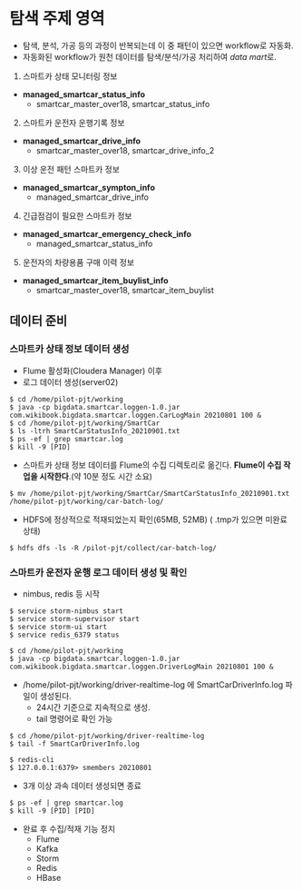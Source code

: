 # 탐색 주제 영역

- 탐색, 분석, 가공 등의 과정이 반복되는데 이 중 패턴이 있으면 workflow로 자동화.
- 자동화된 workflow가 원천 데이터를 탐색/분석/가공 처리하여 *data mart*로.

1. 스마트카 상태 모니터링 정보
- **managed_smartcar_status_info**
  - smartcar_master_over18, smartcar_status_info
2. 스마트카 운전자 운행기록 정보
- **managed_smartcar_drive_info**
  - smartcar_master_over18, smartcar_drive_info_2
3. 이상 운전 패턴 스마트카 정보
- **managed_smartcar_sympton_info**
  - managed_smartcar_drive_info
4. 긴급점검이 필요한 스마트카 정보
- **managed_smartcar_emergency_check_info**
  - managed_smartcar_status_info
5. 운전자의 차량용품 구매 이력 정보
- **managed_smartcar_item_buylist_info**
  - smartcar_master_over18, smartcar_item_buylist


## 데이터 준비

### 스마트카 상태 정보 데이터 생성

- Flume 활성화(Cloudera Manager) 이후
- 로그 데이터 생성(server02)

```
$ cd /home/pilot-pjt/working
$ java -cp bigdata.smartcar.loggen-1.0.jar com.wikibook.bigdata.smartcar.loggen.CarLogMain 20210801 100 &
$ cd /home/pilot-pjt/working/SmartCar
$ ls -ltrh SmartCarStatusInfo_20210901.txt
$ ps -ef | grep smartcar.log
$ kill -9 [PID]
```

- 스마트카 상태 정보 데이터를 Flume의 수집 디렉토리로 옮긴다. **Flume이 수집 작업을 시작한다**.(약 10분 정도 시간 소요)

`$ mv /home/pilot-pjt/working/SmartCar/SmartCarStatusInfo_20210901.txt /home/pilot-pjt/working/car-batch-log/`
- HDFS에 정상적으로 적재되었는지 확인(65MB, 52MB) ( .tmp가 있으면 미완료 상태)

`$ hdfs dfs -ls -R /pilot-pjt/collect/car-batch-log/`


### 스마트카 운전자 운행 로그 데이터 생성 및 확인

- nimbus, redis 등 시작

```
$ service storm-nimbus start
$ service storm-supervisor start
$ service storm-ui start
$ service redis_6379 status
```


```
$ cd /home/pilot-pjt/working
$ java -cp bigdata.smartcar.loggen-1.0.jar com.wikibook.bigdata.smartcar.loggen.DriverLogMain 20210801 100 &
```

- /home/pilot-pjt/working/driver-realtime-log 에 SmartCarDriverInfo.log 파일이 생성된다. 
  - 24시간 기준으로 지속적으로 생성. 
  - tail 명령어로 확인 가능

```
$ cd /home/pilot-pjt/working/driver-realtime-log
$ tail -f SmartCarDriverInfo.log

$ redis-cli
$ 127.0.0.1:6379> smembers 20210801
```

- 3개 이상 과속 데이터 생성되면 종료

```
$ ps -ef | grep smartcar.log
$ kill -9 [PID] [PID]
```

- 완료 후 수집/적재 기능 정지
  - Flume
  - Kafka
  - Storm
  - Redis
  - HBase

